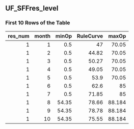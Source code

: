 ## UF_SFFres_level
### First 10 Rows of the Table
|   res_num |   month |   minOp |   RuleCurve |   maxOp |
|----------:|--------:|--------:|------------:|--------:|
|         1 |       1 |    0.5  |       47    |  70.05  |
|         1 |       2 |    0.5  |       44.82 |  70.05  |
|         1 |       3 |    0.5  |       50.27 |  70.05  |
|         1 |       4 |    0.5  |       49.05 |  70.05  |
|         1 |       5 |    0.5  |       53.9  |  70.05  |
|         1 |       6 |    0.5  |       62.6  |  85     |
|         1 |       7 |    0.5  |       71.85 |  85     |
|         1 |       8 |   54.35 |       78.66 |  88.184 |
|         1 |       9 |   54.35 |       78.78 |  88.184 |
|         1 |      10 |   54.35 |       75.55 |  88.184 |